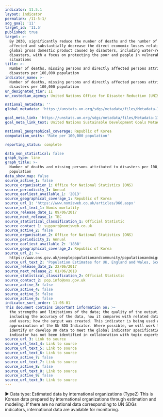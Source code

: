 ```yaml
---
indicator: 11.5.1
layout: indicator
permalink: /11-5-1/
sdg_goal: '11'
target_id: '11.5'
published: true
target: >-
  By 2030, significantly reduce the number of deaths and the number of people
  affected and substantially decrease the direct economic losses relative to
  global gross domestic product caused by disasters, including water-related
  disasters, with a focus on protecting the poor and people in vulnerable
  situations
title: >-
  Number of deaths, missing persons and directly affected persons attributed to
  disasters per 100,000 population
indicator_name: >-
  Number of deaths, missing persons and directly affected persons attributed to
  disasters per 100,000 population
un_designated_tier: II
un_custodian_agency: United Nations Office for Disaster Reduction (UNISDR)

national_metadata: ''
global_metadata: 'https://unstats.un.org/sdgs/metadata/files/Metadata-11-05-01.pdf'

goal_meta_link: 'https://unstats.un.org/sdgs/metadata/files/Metadata-11-05-01.pdf'
goal_meta_link_text: United Nations Sustainable Development Goals Metadata (PDF 224 KB)

national_geographical_coverage: Republic of Korea
computation_units: 'Rate per 100,000 population'

reporting_status: complete

data_non_statistical: false
graph_type: line
graph_title: >-
  Number of deaths and missing persons attributed to disasters per 100,000
  population
data_show_map: false
source_active_1: false
source_organisation_1: Office for National Statistics (ONS)
source_periodicity_1: Annual
source_earliest_available_1: '2013'
source_geographical_coverage_1: Republic of Korea
source_url_1: 'https://www.nomisweb.co.uk/articles/960.aspx'
source_url_text_1: Nomis mortality
source_release_date_1: 09/06/2017
source_next_release_1: TBC
source_statistical_classification_1: Official Statistic
source_contact_1: support@nomisweb.co.uk
source_active_2: false
source_organisation_2: Office for National Statistics (ONS)
source_periodicity_2: Annual
source_earliest_available_2: '1838'
source_geographical_coverage_2: Republic of Korea
source_url_2: >-
  https://www.ons.gov.uk/peoplepopulationandcommunity/populationandmigration/populationestimates/datasets/populationestimatesforukenglandandwalesscotlandandnorthernireland
source_url_text_2: 'Population Estimates for UK, England and Wales, Scotland and Northern Ireland'
source_release_date_2: 22/06/2017
source_next_release_2: 01/06/2018
source_statistical_classification_2: Official Statistic
source_contact_2: pop.info@ons.gov.uk
source_active_3: false
source_active_4: false
source_active_5: false
source_active_6: false
indicator_sort_order: 11-05-01
This document contains important information on: >-
  the strengths and limitations of the data; the quality of the output,
  including the accuracy of the data, how it compares with related data; uses
  and users; how the output was created. This indicator is being used as an
  approximation of the UN SDG Indicator. Where possible, we will work to
  identify or develop UK data to meet the global indicator specification. This
  indicator has not been identified in collaboration with topic experts.
source_url_3: Link to source
source_url_text_4: Link to source
source_url_text_5: Link to source
source_url_text_6: Link to source
source_active_7: false
source_url_text_7: Link to source
source_active_8: false
source_url_text_8: Link to source
source_active_9: false
source_url_text_9: Link to source
---
```

▶ Data type: Estimated data by international organizations (Type2) This is Korean data prepared by international organizations through estimation and modeling. If there are no national data corresponding to UN SDGs indicators, international data are available for monitoring.
